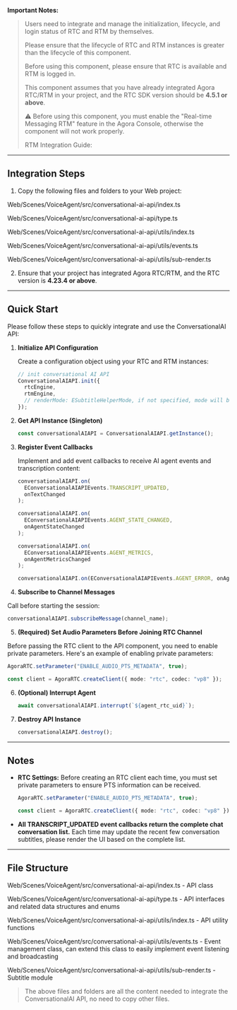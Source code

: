 **Important Notes:**

> Users need to integrate and manage the initialization, lifecycle, and login status of RTC and RTM by themselves.
>
> Please ensure that the lifecycle of RTC and RTM instances is greater than the lifecycle of this component.
>
> Before using this component, please ensure that RTC is available and RTM is logged in.
>
> This component assumes that you have already integrated Agora RTC/RTM in your project, and the RTC SDK version should be **4.5.1 or above**.
>
> ⚠️ Before using this component, you must enable the "Real-time Messaging RTM" feature in the Agora Console, otherwise the component will not work properly.
>
> RTM Integration Guide: <TODO>

---

## Integration Steps

1. Copy the following files and folders to your Web project:

Web/Scenes/VoiceAgent/src/conversational-ai-api/index.ts

Web/Scenes/VoiceAgent/src/conversational-ai-api/type.ts

Web/Scenes/VoiceAgent/src/conversational-ai-api/utils/index.ts

Web/Scenes/VoiceAgent/src/conversational-ai-api/utils/events.ts

Web/Scenes/VoiceAgent/src/conversational-ai-api/utils/sub-render.ts

2. Ensure that your project has integrated Agora RTC/RTM, and the RTC version is **4.23.4 or above**.

---

## Quick Start

Please follow these steps to quickly integrate and use the ConversationalAI API:

1. **Initialize API Configuration**

   Create a configuration object using your RTC and RTM instances:

   ```typescript
   // init conversational AI API
   ConversationalAIAPI.init({
     rtcEngine,
     rtmEngine,
     // renderMode: ESubtitleHelperMode, if not specified, mode will be automatically determined based on messages, or manually specify mode
   });
   ```

2. **Get API Instance (Singleton)**

   ```typescript
   const conversationalAIAPI = ConversationalAIAPI.getInstance();
   ```

3. **Register Event Callbacks**

   Implement and add event callbacks to receive AI agent events and transcription content:

   ```typescript
   conversationalAIAPI.on(
     EConversationalAIAPIEvents.TRANSCRIPT_UPDATED,
     onTextChanged
   );

   conversationalAIAPI.on(
     EConversationalAIAPIEvents.AGENT_STATE_CHANGED,
     onAgentStateChanged
   );

   conversationalAIAPI.on(
     EConversationalAIAPIEvents.AGENT_METRICS,
     onAgentMetricsChanged
   );

   conversationalAIAPI.on(EConversationalAIAPIEvents.AGENT_ERROR, onAgentError);
   ```

4. **Subscribe to Channel Messages**

Call before starting the session:

```typescript
conversationalAIAPI.subscribeMessage(channel_name);
```

5. **(Required) Set Audio Parameters Before Joining RTC Channel**

Before passing the RTC client to the API component, you need to enable private parameters. Here's an example of enabling private parameters:

```typescript
AgoraRTC.setParameter("ENABLE_AUDIO_PTS_METADATA", true);

const client = AgoraRTC.createClient({ mode: "rtc", codec: "vp8" });
```

6. **(Optional) Interrupt Agent**

   ```typescript
   await conversationalAIAPI.interrupt(`${agent_rtc_uid}`);
   ```

7. **Destroy API Instance**

   ```typescript
   conversationalAIAPI.destroy();
   ```

---

## Notes

- **RTC Settings:**
  Before creating an RTC client each time, you must set private parameters to ensure PTS information can be received.

  ```typescript
  AgoraRTC.setParameter("ENABLE_AUDIO_PTS_METADATA", true);

  const client = AgoraRTC.createClient({ mode: "rtc", codec: "vp8" });
  ```

- **All TRANSCRIPT_UPDATED event callbacks return the complete chat conversation list.**
  Each time may update the recent few conversation subtitles, please render the UI based on the complete list.

---

## File Structure

Web/Scenes/VoiceAgent/src/conversational-ai-api/index.ts - API class

Web/Scenes/VoiceAgent/src/conversational-ai-api/type.ts - API interfaces and related data structures and enums

Web/Scenes/VoiceAgent/src/conversational-ai-api/utils/index.ts - API utility functions

Web/Scenes/VoiceAgent/src/conversational-ai-api/utils/events.ts - Event management class, can extend this class to easily implement event listening and broadcasting

Web/Scenes/VoiceAgent/src/conversational-ai-api/utils/sub-render.ts - Subtitle module

> The above files and folders are all the content needed to integrate the ConversationalAI API, no need to copy other files.